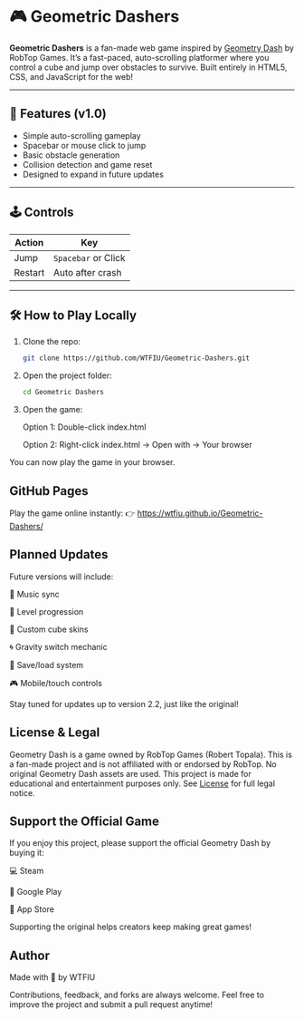 # 🎮 Geometric Dashers

**Geometric Dashers** is a fan-made web game inspired by [Geometry Dash](https://store.steampowered.com/app/322170/Geometry_Dash/) by RobTop Games. It’s a fast-paced, auto-scrolling platformer where you control a cube and jump over obstacles to survive. Built entirely in HTML5, CSS, and JavaScript for the web!

---

## 🚀 Features (v1.0)
- Simple auto-scrolling gameplay  
- Spacebar or mouse click to jump  
- Basic obstacle generation  
- Collision detection and game reset  
- Designed to expand in future updates  

---

## 🕹️ Controls

| Action    | Key                 |
|-----------|---------------------|
| Jump      | `Spacebar` or Click |
| Restart   | Auto after crash     |

---

## 🛠️ How to Play Locally

1. Clone the repo:
   ```bash
   git clone https://github.com/WTFIU/Geometric-Dashers.git
2. Open the project folder:
   ```bash
   cd Geometric Dashers

3. Open the game:

     Option 1: Double-click index.html

     Option 2: Right-click index.html → Open with → Your browser

You can now play the game in your browser.

## GitHub Pages
Play the game online instantly:
👉 https://wtfiu.github.io/Geometric-Dashers/

##  Planned Updates
Future versions will include:

🎵 Music sync

🚩 Level progression

🎨 Custom cube skins

🌀 Gravity switch mechanic

💾 Save/load system

🎮 Mobile/touch controls

Stay tuned for updates up to version 2.2, just like the original!

## License & Legal
Geometry Dash is a game owned by RobTop Games (Robert Topala).
This is a fan-made project and is not affiliated with or endorsed by RobTop.
No original Geometry Dash assets are used.
This project is made for educational and entertainment purposes only.
See [License](https://github.com/WTFIU/Geometric-Dashers/blob/main/License.md) for full legal notice.

## Support the Official Game
If you enjoy this project, please support the official Geometry Dash by buying it:

💻 Steam

📱 Google Play

📱 App Store

Supporting the original helps creators keep making great games!

## Author
Made with 💖 by WTFIU

Contributions, feedback, and forks are always welcome.
Feel free to improve the project and submit a pull request anytime!
